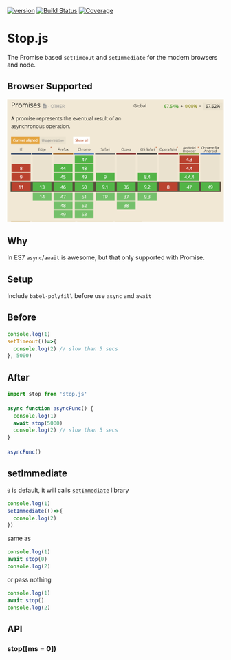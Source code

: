 [![version](https://img.shields.io/npm/v/stop.js.svg?label=version)](https://www.npmjs.org/package/stop.js) [![Build Status](https://img.shields.io/travis/rwu823/stop.js.svg?branch=master)](https://travis-ci.org/rwu823/stop.js/) [![Coverage](https://img.shields.io/coveralls/rwu823/stop.js.svg)](https://coveralls.io/github/rwu823/stop.js)

# Stop.js
The Promise based `setTimeout` and `setImmediate` for the modern browsers and node.

## Browser Supported

![](https://raw.githubusercontent.com/rwu823/stop.js/master/assets/supported-browsers.png)

## Why
In ES7 `async`/`await` is awesome, but that only supported with Promise.

## Setup
Include `babel-polyfill` before use `async` and `await`


## Before
```js
console.log(1)
setTimeout(()=>{
  console.log(2) // slow than 5 secs
}, 5000)
```

## After

```js
import stop from 'stop.js'

async function asyncFunc() {
  console.log(1)
  await stop(5000)
  console.log(2) // slow than 5 secs
}

asyncFunc()
```

## setImmediate
`0` is default, it will calls [`setImmediate`](https://github.com/YuzuJS/setImmediate) library

```js
console.log(1)
setImmediate(()=>{
  console.log(2)
})
```

same as

```js
console.log(1)
await stop(0)
console.log(2)
```

or pass nothing

```js
console.log(1)
await stop()
console.log(2)
```

## API

### stop([ms = 0])
